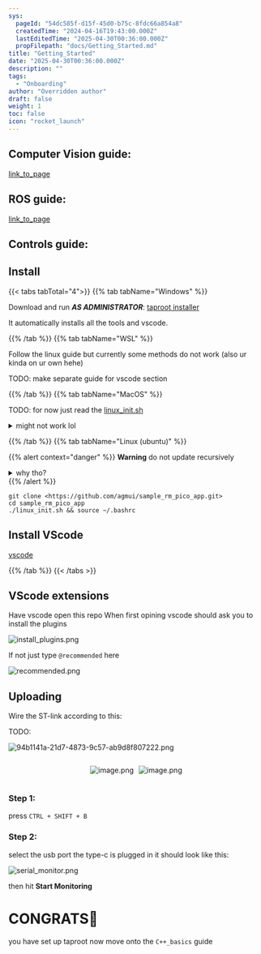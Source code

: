```yaml
---
sys:
  pageId: "54dc585f-d15f-45d0-b75c-8fdc66a854a8"
  createdTime: "2024-04-16T19:43:00.000Z"
  lastEditedTime: "2025-04-30T00:36:00.000Z"
  propFilepath: "docs/Getting_Started.md"
title: "Getting_Started"
date: "2025-04-30T00:36:00.000Z"
description: ""
tags:
  - "Onboarding"
author: "Overridden author"
draft: false
weight: 1
toc: false
icon: "rocket_launch"
---
```


## Computer Vision guide:

[link_to_page](86d45bc0-388b-4d26-8848-44f255f73d0e)

## ROS guide:

[link_to_page](3c76c1de-ec8f-46d6-8b0a-294005edc2d5)

## Controls guide:

## Install

{{< tabs tabTotal="4">}}
{{% tab tabName="Windows" %}}

Download and run _**AS ADMINISTRATOR**_: [taproot installer](https://github.com/Thornbots/TeachingFreshies/releases/tag/1.0)

It automatically installs all the tools and vscode.

{{% /tab %}}
{{% tab tabName="WSL" %}}

Follow the linux guide but currently some methods do not work (also ur kinda on ur own hehe)

TODO: make separate guide for vscode section

{{% /tab %}}
{{% tab tabName="MacOS" %}}

TODO: for now just read the [linux_init.sh](https://github.com/agmui/sample_rm_pico_app/blob/main/linux_init.sh)

<details>
<summary>might not work lol</summary>

`brew install libusb pkg-config`

Next install: [vscode](https://code.visualstudio.com/Download)

</details>

{{% /tab %}}
{{% tab tabName="Linux (ubuntu)" %}}

{{% alert context="danger" %}}
**Warning** do not update recursively
<details>
<summary>why tho?</summary>
There are some submodules that may go on for a while (like tinyusb) and I highly
recommend you don't need to get them.
If you want to see what submodules I update just look in `linux_init.sh`
</details>
{{% /alert %}}

```shell
git clone <https://github.com/agmui/sample_rm_pico_app.git>
cd sample_rm_pico_app
./linux_init.sh && source ~/.bashrc
```

## Install VScode

[vscode](https://code.visualstudio.com/Download)

{{% /tab %}}
{{< /tabs >}}

## VScode extensions

Have vscode open this repo
When first opining vscode should ask you to install the plugins

![install_plugins.png](https://prod-files-secure.s3.us-west-2.amazonaws.com/d518164a-d88e-44d1-a4ee-3adb3bd8bce0/89bd30f0-1825-4e77-867b-0a41ce370880/install_plugins.png?X-Amz-Algorithm=AWS4-HMAC-SHA256&X-Amz-Content-Sha256=UNSIGNED-PAYLOAD&X-Amz-Credential=ASIAZI2LB4664QXVTR6J%2F20250627%2Fus-west-2%2Fs3%2Faws4_request&X-Amz-Date=20250627T071014Z&X-Amz-Expires=3600&X-Amz-Security-Token=IQoJb3JpZ2luX2VjEHcaCXVzLXdlc3QtMiJHMEUCIEfU%2BMHyI7Sh5LVfoJOY7rjNeioYPiF2EAUEJmj%2FFM6oAiEA2dyPIxad%2FksVqqzAxrUU1YDAyMyAALaoFXiswGzFdMYq%2FwMIcBAAGgw2Mzc0MjMxODM4MDUiDCDRKcCUzlUisNhCOSrcA9C24chawyS2CGT385e9lKaYfxA%2FDiQ43KzprE8%2BBAh6t%2BIAzjiraL3twE3AQOIynthU9JP4I%2FHYs7CirwBt1mrI0At3OBG21FOayD6vKzRW5ZLD53z4hyz%2Bh%2B37sJ6ave2jVsOG%2Bnp%2BIK62JmJ%2FkAwuBp0vWemgZxlLeibQD4xSW6oVB0bKqRHnv9RuKYcAqByWAPUHodRV1ZxXJgw2uJlcxkWzUJS18P4hHuR0%2FD5%2FXckPOi3sAysnfXjhZ1PiigoPS1EpaltOP9sOjzQ9X%2FynVD0MHL4IUvYDPJ0eCcqW0XT0U9QgzK7y35OpQpl4FITkVWw%2FYqsQCBpk2Jy4BP4sEu4fU4JGeXNOVIljiDvBWSj%2BhSTwcc6rZv0gbK73R%2B6PJOnf2qGkE7iWMehjydnLvwFC7Dimw6zK%2FviFMGVX8Knh4henlzJX%2F2FgFWezDgkW13q1lmUgnpEOCWzLuwne6NajmtDughtYtqdaI2zopN%2F2iSr55khs53LZ8%2BnlVu98MvDUQp8qm%2Ffz%2BcAjDpFSOv2TW7W6Z%2BUNCr2I%2F1zmPGjl2FQvmeRF9SvDt41st82yPJZNwdjysn02Z7cQzJS0mN8J4y5ujEmcG2wyIJzD%2FLWQwoVor52TWPHqMIH4%2BMIGOqUBD7Nb%2Ff%2B4X2cxO786Geisr982QLljL5CqeQxqBRmj2epbj5P4o5kDnq7IHGIzivqzVnOa4Pgu7qpqXWLkyR6iWC56NszU4VpqhGz9Bd%2FmIYzfLFGMrP5YBudkX75Nwve5iGWbQ6OLPKOOkt3qGuMAb3DvNli%2FRz%2BYVVUFqx3bUWCgwXz11Jq7iJOVRfkSd5Sy7ehPC040HrjBcOJ%2FoO%2F9fC%2FwbXck&X-Amz-Signature=a0b703fc9e6af459f498a9aab68542f85f45697ed822456017d6064ac86eaaae&X-Amz-SignedHeaders=host&x-amz-checksum-mode=ENABLED&x-id=GetObject)

If not just type `@recommended` here  

![recommended.png](https://prod-files-secure.s3.us-west-2.amazonaws.com/d518164a-d88e-44d1-a4ee-3adb3bd8bce0/61e661e9-5d85-4dfc-be0d-8d2097a5e793/recommended.png?X-Amz-Algorithm=AWS4-HMAC-SHA256&X-Amz-Content-Sha256=UNSIGNED-PAYLOAD&X-Amz-Credential=ASIAZI2LB4664QXVTR6J%2F20250627%2Fus-west-2%2Fs3%2Faws4_request&X-Amz-Date=20250627T071014Z&X-Amz-Expires=3600&X-Amz-Security-Token=IQoJb3JpZ2luX2VjEHcaCXVzLXdlc3QtMiJHMEUCIEfU%2BMHyI7Sh5LVfoJOY7rjNeioYPiF2EAUEJmj%2FFM6oAiEA2dyPIxad%2FksVqqzAxrUU1YDAyMyAALaoFXiswGzFdMYq%2FwMIcBAAGgw2Mzc0MjMxODM4MDUiDCDRKcCUzlUisNhCOSrcA9C24chawyS2CGT385e9lKaYfxA%2FDiQ43KzprE8%2BBAh6t%2BIAzjiraL3twE3AQOIynthU9JP4I%2FHYs7CirwBt1mrI0At3OBG21FOayD6vKzRW5ZLD53z4hyz%2Bh%2B37sJ6ave2jVsOG%2Bnp%2BIK62JmJ%2FkAwuBp0vWemgZxlLeibQD4xSW6oVB0bKqRHnv9RuKYcAqByWAPUHodRV1ZxXJgw2uJlcxkWzUJS18P4hHuR0%2FD5%2FXckPOi3sAysnfXjhZ1PiigoPS1EpaltOP9sOjzQ9X%2FynVD0MHL4IUvYDPJ0eCcqW0XT0U9QgzK7y35OpQpl4FITkVWw%2FYqsQCBpk2Jy4BP4sEu4fU4JGeXNOVIljiDvBWSj%2BhSTwcc6rZv0gbK73R%2B6PJOnf2qGkE7iWMehjydnLvwFC7Dimw6zK%2FviFMGVX8Knh4henlzJX%2F2FgFWezDgkW13q1lmUgnpEOCWzLuwne6NajmtDughtYtqdaI2zopN%2F2iSr55khs53LZ8%2BnlVu98MvDUQp8qm%2Ffz%2BcAjDpFSOv2TW7W6Z%2BUNCr2I%2F1zmPGjl2FQvmeRF9SvDt41st82yPJZNwdjysn02Z7cQzJS0mN8J4y5ujEmcG2wyIJzD%2FLWQwoVor52TWPHqMIH4%2BMIGOqUBD7Nb%2Ff%2B4X2cxO786Geisr982QLljL5CqeQxqBRmj2epbj5P4o5kDnq7IHGIzivqzVnOa4Pgu7qpqXWLkyR6iWC56NszU4VpqhGz9Bd%2FmIYzfLFGMrP5YBudkX75Nwve5iGWbQ6OLPKOOkt3qGuMAb3DvNli%2FRz%2BYVVUFqx3bUWCgwXz11Jq7iJOVRfkSd5Sy7ehPC040HrjBcOJ%2FoO%2F9fC%2FwbXck&X-Amz-Signature=81a2e6b36b36a956c1e8d2a1cfecc7f9930400711570b3275720ab690e302c45&X-Amz-SignedHeaders=host&x-amz-checksum-mode=ENABLED&x-id=GetObject)

## Uploading

Wire the ST-link according to this:

TODO:

![94b1141a-21d7-4873-9c57-ab9d8f807222.png](https://prod-files-secure.s3.us-west-2.amazonaws.com/d518164a-d88e-44d1-a4ee-3adb3bd8bce0/e5fad17d-ab82-4300-9f4c-505ab4b1202c/94b1141a-21d7-4873-9c57-ab9d8f807222.png?X-Amz-Algorithm=AWS4-HMAC-SHA256&X-Amz-Content-Sha256=UNSIGNED-PAYLOAD&X-Amz-Credential=ASIAZI2LB4664QXVTR6J%2F20250627%2Fus-west-2%2Fs3%2Faws4_request&X-Amz-Date=20250627T071014Z&X-Amz-Expires=3600&X-Amz-Security-Token=IQoJb3JpZ2luX2VjEHcaCXVzLXdlc3QtMiJHMEUCIEfU%2BMHyI7Sh5LVfoJOY7rjNeioYPiF2EAUEJmj%2FFM6oAiEA2dyPIxad%2FksVqqzAxrUU1YDAyMyAALaoFXiswGzFdMYq%2FwMIcBAAGgw2Mzc0MjMxODM4MDUiDCDRKcCUzlUisNhCOSrcA9C24chawyS2CGT385e9lKaYfxA%2FDiQ43KzprE8%2BBAh6t%2BIAzjiraL3twE3AQOIynthU9JP4I%2FHYs7CirwBt1mrI0At3OBG21FOayD6vKzRW5ZLD53z4hyz%2Bh%2B37sJ6ave2jVsOG%2Bnp%2BIK62JmJ%2FkAwuBp0vWemgZxlLeibQD4xSW6oVB0bKqRHnv9RuKYcAqByWAPUHodRV1ZxXJgw2uJlcxkWzUJS18P4hHuR0%2FD5%2FXckPOi3sAysnfXjhZ1PiigoPS1EpaltOP9sOjzQ9X%2FynVD0MHL4IUvYDPJ0eCcqW0XT0U9QgzK7y35OpQpl4FITkVWw%2FYqsQCBpk2Jy4BP4sEu4fU4JGeXNOVIljiDvBWSj%2BhSTwcc6rZv0gbK73R%2B6PJOnf2qGkE7iWMehjydnLvwFC7Dimw6zK%2FviFMGVX8Knh4henlzJX%2F2FgFWezDgkW13q1lmUgnpEOCWzLuwne6NajmtDughtYtqdaI2zopN%2F2iSr55khs53LZ8%2BnlVu98MvDUQp8qm%2Ffz%2BcAjDpFSOv2TW7W6Z%2BUNCr2I%2F1zmPGjl2FQvmeRF9SvDt41st82yPJZNwdjysn02Z7cQzJS0mN8J4y5ujEmcG2wyIJzD%2FLWQwoVor52TWPHqMIH4%2BMIGOqUBD7Nb%2Ff%2B4X2cxO786Geisr982QLljL5CqeQxqBRmj2epbj5P4o5kDnq7IHGIzivqzVnOa4Pgu7qpqXWLkyR6iWC56NszU4VpqhGz9Bd%2FmIYzfLFGMrP5YBudkX75Nwve5iGWbQ6OLPKOOkt3qGuMAb3DvNli%2FRz%2BYVVUFqx3bUWCgwXz11Jq7iJOVRfkSd5Sy7ehPC040HrjBcOJ%2FoO%2F9fC%2FwbXck&X-Amz-Signature=a8a82f5f68e56ec467160ec8f0ba977fc2ec06fffc757fdf7e4c64339942ab5a&X-Amz-SignedHeaders=host&x-amz-checksum-mode=ENABLED&x-id=GetObject)

<div style="display: flex;flex-direction: row; column-gap:10px; max-width: 630px;justify-content: center;">
<div>

![image.png](https://prod-files-secure.s3.us-west-2.amazonaws.com/d518164a-d88e-44d1-a4ee-3adb3bd8bce0/210ecb78-1116-4d7b-b9b7-2292f66fa2c2/image.png?X-Amz-Algorithm=AWS4-HMAC-SHA256&X-Amz-Content-Sha256=UNSIGNED-PAYLOAD&X-Amz-Credential=ASIAZI2LB4662LSGWV33%2F20250627%2Fus-west-2%2Fs3%2Faws4_request&X-Amz-Date=20250627T071015Z&X-Amz-Expires=3600&X-Amz-Security-Token=IQoJb3JpZ2luX2VjEHcaCXVzLXdlc3QtMiJGMEQCICqiJTLkXuA3dGQDZIIWg6vAvYHPLEiN18dQ0BJDib1XAiAQ7t8%2Bb4Ja%2BaGIa2Fik35Mb4mHK6HpK2KtpRqaq3QHsSr%2FAwhwEAAaDDYzNzQyMzE4MzgwNSIMRLlyueNV8qKRuNYCKtwD1l7HcCWB0xsEKNGTfFXCqvKQAlQEwb9IGTQUWIJhiax%2FCJ9iA6nUOI9ViufH0fWOqnoYXoXpcA3UAFTO2cGFlTpjXEk%2BxcrDYIuk172AA4%2BZYnk9nF60%2BGQrWYfYrvensTlu0JrQ8iINEp02iQzHQTk1ZaUpnKVD4r6P9YjlTF9mPTdJKsp5x7eZnZYQjqKMTLoCsP6quQzVset1%2BIVBAuQtRTFcvkTyugHD0fstWJ%2B6%2FfO9GZ9oNvyxlaGPcaQ20kzCliSG8NWzWp3XVomffRz1apXmuJ8eG6UXYOunoIVmgNc%2FE52WnJ65p%2FRJk2tFECqOXvG%2FmbrHMpuT9aygyEhoH71u%2BoyBFfIjlTQhUWwAcRKUSWzgU4fPA5LIfI5qWwtiFHkeKe3GD87FkkCk2ubxJz5Ao5r4dSx%2F%2FvzS0qn70Nv4DroYfNHG2nV7ADB3YtL%2BZNXxEqVL9Sw7uGGKefjNpNOPWG%2F4V1Ql%2BqOZ5gpYpunrRdLh4vPk89UX7Cf3stDxh3Vz1eEcQIc4gmWhqN3VtCcxeob6yAklKg8tmaaAkpBt3U4sA5cPUoWn7OG1AUdbsUBufepiPFD2sTIAaRwhEL4Gy%2Bj4YyH1wvCcKMVG4l8gxolJ7ziQJMcwg%2Ff4wgY6pgHO09zF09Jf0d3ybqFdmHjSdLUBcbuComS87jY2Rt7I1PZfASL3SMXiPUCaXwZ5BqJwXEABdPyu6QtFUmv6NFBN4S0J%2FNG67tfHGGvlSzHVzkESQN2169Cyi7X5gsRGdIBedhcPSg%2Fz6K9X523glTpfNNK7dWA5hVm78TBqy%2BSpiXY2Atyq0N%2FyiyWfLCLLzXApGo0UGeEVNWawBihKUDk6ukvkosuW&X-Amz-Signature=ca02a3ef13c70d08f98d4bb777be09f746cd3aebca1c1d98e3b3f5a63da06a92&X-Amz-SignedHeaders=host&x-amz-checksum-mode=ENABLED&x-id=GetObject)

</div>
<div>

![image.png](https://prod-files-secure.s3.us-west-2.amazonaws.com/d518164a-d88e-44d1-a4ee-3adb3bd8bce0/33a0fd0f-8ca6-4a86-8e09-26e95ded1fff/image.png?X-Amz-Algorithm=AWS4-HMAC-SHA256&X-Amz-Content-Sha256=UNSIGNED-PAYLOAD&X-Amz-Credential=ASIAZI2LB466ZQ2BOCZP%2F20250627%2Fus-west-2%2Fs3%2Faws4_request&X-Amz-Date=20250627T071015Z&X-Amz-Expires=3600&X-Amz-Security-Token=IQoJb3JpZ2luX2VjEHcaCXVzLXdlc3QtMiJHMEUCIAg83Q5I5mt6KeCUuRrkRa4t5I1Af%2BKbxZX0o4CGKe8tAiEA9rNkY1Z4VMyY6kbuYR6vR2Efoc7m4nZs1yniP1h2r5Yq%2FwMIcBAAGgw2Mzc0MjMxODM4MDUiDFCtjapCuD4WmlLjRSrcAwIZT8BmMYQZOiDKWT3xykesSqODQYpcuDkuCviGQKELhx5akK8hRKTSS2c3SwfIm1aVGnFPtTBro1KTGD4O1AH4%2Bv2OpXtQS4PLSgaOBhzpXSO5nkQgfE5wGfetQDRDLF%2BTSJj0gqZOwYNJJFZgqHmflwz032RkZFR0MlOd9WsnmU0LM%2FsQi%2FyfMJooMU5M%2BcukrXpNvXCN9ktpWC6ULeB3AQjKeDIodZiXKjYbnbyqvesdqUT2RERBsC3GgsyN0wf4hM75QRjmAfiVazXGoSE%2BbxyIkvznXmOrC8VY%2FLbVWxQoYw2cTbPd9xOEyWWg88mMptbdnpmFMJTeh9GP2pOjiPKisPDhyUexJocGWXBSb%2BzJZKGstHwzX%2BaDazV9xtU0fVKAdV3qa2%2BQbYInZFzAbMMvDVkeX6MJLEJtBFh4rtDMsYi2Wl6F2hKNwHAd9E1C570xvchfcfW7kbqfGmxeGrC5q1TLTLxmsLOG1fqHxIHgENq7ZWikBrCL20pAQExA1VPpIyhD5J3ORIzMcZuaMnNiKpm88PaLEVvMT4vgg6tBVm5pTk7yOL71hKtjUvSyN%2BgTjNggTcoixkvsp02Dsc5K4XL%2F2W9cSux%2BEin0FpiCTJKhAnOgk%2FpPMJL3%2BMIGOqUBDA7NrgT3w9n2yUUwefqiBEKq08TUttWCQfkX2vCKVePjG7%2Bhn43x6QcOhODgZmreek%2BfBMykn%2FRaqEI62Mx0hbhjhVUIhKIWudaymeDytP1jttrfzX4Ri8J0Qnontk43atqPrrpl%2F%2BiiftqGZyQFYhWylMcQ%2BjGPEBy70PfUZbmW4zBpaIJqQYabNsbJgjCwXV%2BfdEPJV2NGb6GO4rYbeKiMnb5M&X-Amz-Signature=69e56124bd09a65dfee3e6af46398c7a2ffc33dc7b77dade16c7ef893948f267&X-Amz-SignedHeaders=host&x-amz-checksum-mode=ENABLED&x-id=GetObject)

</div>
</div>

### Step 1:

press `CTRL + SHIFT + B`

### Step 2:

select the usb port the type-c is plugged in it should look like this:

![serial_monitor.png](https://prod-files-secure.s3.us-west-2.amazonaws.com/d518164a-d88e-44d1-a4ee-3adb3bd8bce0/f03f4774-05d4-4393-b6a0-d5efb6d315ab/serial_monitor.png?X-Amz-Algorithm=AWS4-HMAC-SHA256&X-Amz-Content-Sha256=UNSIGNED-PAYLOAD&X-Amz-Credential=ASIAZI2LB4664QXVTR6J%2F20250627%2Fus-west-2%2Fs3%2Faws4_request&X-Amz-Date=20250627T071014Z&X-Amz-Expires=3600&X-Amz-Security-Token=IQoJb3JpZ2luX2VjEHcaCXVzLXdlc3QtMiJHMEUCIEfU%2BMHyI7Sh5LVfoJOY7rjNeioYPiF2EAUEJmj%2FFM6oAiEA2dyPIxad%2FksVqqzAxrUU1YDAyMyAALaoFXiswGzFdMYq%2FwMIcBAAGgw2Mzc0MjMxODM4MDUiDCDRKcCUzlUisNhCOSrcA9C24chawyS2CGT385e9lKaYfxA%2FDiQ43KzprE8%2BBAh6t%2BIAzjiraL3twE3AQOIynthU9JP4I%2FHYs7CirwBt1mrI0At3OBG21FOayD6vKzRW5ZLD53z4hyz%2Bh%2B37sJ6ave2jVsOG%2Bnp%2BIK62JmJ%2FkAwuBp0vWemgZxlLeibQD4xSW6oVB0bKqRHnv9RuKYcAqByWAPUHodRV1ZxXJgw2uJlcxkWzUJS18P4hHuR0%2FD5%2FXckPOi3sAysnfXjhZ1PiigoPS1EpaltOP9sOjzQ9X%2FynVD0MHL4IUvYDPJ0eCcqW0XT0U9QgzK7y35OpQpl4FITkVWw%2FYqsQCBpk2Jy4BP4sEu4fU4JGeXNOVIljiDvBWSj%2BhSTwcc6rZv0gbK73R%2B6PJOnf2qGkE7iWMehjydnLvwFC7Dimw6zK%2FviFMGVX8Knh4henlzJX%2F2FgFWezDgkW13q1lmUgnpEOCWzLuwne6NajmtDughtYtqdaI2zopN%2F2iSr55khs53LZ8%2BnlVu98MvDUQp8qm%2Ffz%2BcAjDpFSOv2TW7W6Z%2BUNCr2I%2F1zmPGjl2FQvmeRF9SvDt41st82yPJZNwdjysn02Z7cQzJS0mN8J4y5ujEmcG2wyIJzD%2FLWQwoVor52TWPHqMIH4%2BMIGOqUBD7Nb%2Ff%2B4X2cxO786Geisr982QLljL5CqeQxqBRmj2epbj5P4o5kDnq7IHGIzivqzVnOa4Pgu7qpqXWLkyR6iWC56NszU4VpqhGz9Bd%2FmIYzfLFGMrP5YBudkX75Nwve5iGWbQ6OLPKOOkt3qGuMAb3DvNli%2FRz%2BYVVUFqx3bUWCgwXz11Jq7iJOVRfkSd5Sy7ehPC040HrjBcOJ%2FoO%2F9fC%2FwbXck&X-Amz-Signature=552920bfd65eceb44c0b3f3d3650c8ec6415c85714c57c0d29db1802a40d6d74&X-Amz-SignedHeaders=host&x-amz-checksum-mode=ENABLED&x-id=GetObject)

then hit **Start Monitoring**

# CONGRATS🎉

you have set up taproot now move onto the `C++_basics` guide
